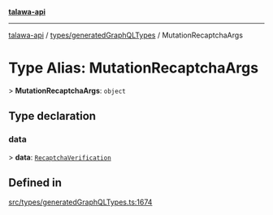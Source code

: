 [**talawa-api**](../../../README.md)

***

[talawa-api](../../../modules.md) / [types/generatedGraphQLTypes](../README.md) / MutationRecaptchaArgs

# Type Alias: MutationRecaptchaArgs

\> **MutationRecaptchaArgs**: `object`

## Type declaration

### data

\> **data**: [`RecaptchaVerification`](RecaptchaVerification.md)

## Defined in

[src/types/generatedGraphQLTypes.ts:1674](https://github.com/PalisadoesFoundation/talawa-api/blob/3a5276aff43f5de4f7fab3ec9683a420dcdc7a06/src/types/generatedGraphQLTypes.ts#L1674)
